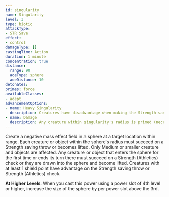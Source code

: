 ```yaml
---
id: singularity
name: Singularity
level: 3
type: biotic
attackType:
- STR Save
effect:
- control
damageType: []
castingTime: Action
duration: 1 minute
concentration: true
distance:
  range: 90
  aoeType: sphere
  aoeDistance: 10
detonates:
primes: force
availableClasses:
- adept
advancementOptions:
- name: Heavy Singularity
  description: Creatures have disadvantage when making the Strength saving throw or Strength (Athletics) check.
- name: Damage
  description: Any creature within singularity's radius is primed (necrotic) and takes 1d8 necrotic damage at the end of each of your turns.
---
```

Create a negative mass effect field in a <me-distance length="10" adj/> sphere at a target location within range. Each creature or object within the
sphere's radius must succeed on a Strength saving throw or becomes lifted. Only Medium or smaller creature and objects
are affected. Any creature or object that enters the sphere for the first time or ends its turn there must succeed on a
Strength (Athletics) check or they are drawn into the sphere and become lifted. Creatures with at least 1 shield point
have advantage on the Strength saving throw or Strength (Athletics) check.

__At Higher Levels__: When you cast this power using a power slot of 4th level or higher, increase the size of the sphere
by <me-distance length="10" /> per power slot above the 3rd.
